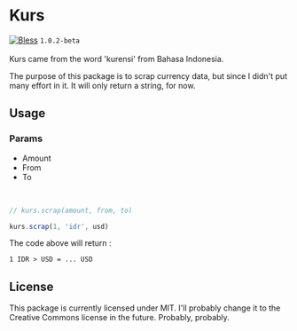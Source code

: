 # Kurs
[![Bless](https://cdn.rawgit.com/LunaGao/BlessYourCodeTag/master/tags/jesus.svg)](http://lunagao.github.io/BlessYourCodeTag/) `1.0.2-beta` <br><br>
Kurs came from the word 'kurensi' from Bahasa Indonesia.

The purpose of this package is to scrap currency data, but since I didn't put many effort in it. It will only return a string, for now.

## Usage

### Params
* Amount
* From
* To

<br>

```js
// kurs.scrap(amount, from, to)

kurs.scrap(1, 'idr', usd)
```

The code above will return :
<br>
```
1 IDR > USD = ... USD

```

## License
This package is currently licensed under MIT. I'll probably change it to the Creative Commons license in the future. Probably, probably.
